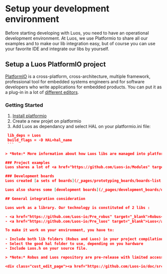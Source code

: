 # Setup your development environment
Before starting developing with Luos, you need to have an operational development environment.
At Luos, we use Platformio to share all our examples and to make our lib integration easy, but of course you can use your favorite IDE and integrate our libs by yourself.

## Setup a Luos PlatformIO project
<a href="https://platformio.org/" target="_blank">PlatformIO</a> is a cross-platform, cross-architecture, multiple framework, professional tool for embedded systems engineers and for software developers who write applications for embedded products. You can put it as a plug-in in a lot of <a href="https://docs.platformio.org/en/latest/integration/ide/index.html#desktop-ide" target="_blank">different editors</a>.

### Getting Started
 1. <a href="https://platformio.org/platformio-ide" target="_blank">Install platformio</a>
 2. Create a new projet on platformio
 3. Add Luos as dependancy and select HAL on your platformio.ini file:

   ```Json
    lib_deps = Luos
    build_flags = -D HAL=hal_name
    ```

> *Note:* More information about how Luos libs are managed into platformio is available by <a href="https://community.luos.io/t/how-to-link-luos-and-robus-to-platformio/244" target="_blank">following this post on our forum</a>.

### Project examples
Luos shares a lot of <a href="https://github.com/Luos-io/Modules" target="_blank">codes examples</a>, feel free to use and modify them as you want.

### Development boards
Luos created [a sets of boards](/_pages/prototyping_boards/boards-list.md) allowing to easily prototype a device.

Luos also shares some [development boards](/_pages/development_boards/dev-board-list.md) allowing you to create from scratch and debug easily.

## General integration consideration

Luos work as a library. Our technology is constituted of 2 libs :

 - <a href="https://github.com/Luos-io/Pre_robus" target="_blank">Robus</a>: This lib is the communication way used by Luos.
 - <a href="https://github.com/Luos-io/Pre_luos" target="_blank">Luos</a>: This is the main lib you will have to deal with.

To make it work on your environment, you have to:

 - Include both lib folders (Robus and Luos) in your project compilation
 - Select the good hal folder to use, depending on you hardware
 - Include Luos.h on your source file.

> *Note:* Robus and Luos repository are pre-release with limited access. Complete sources will be available soon.

<div class="cust_edit_page"><a href="https://github.com/Luos-io/doc/src/_pages/low/dev-env.md">Edit this page</a></div>
